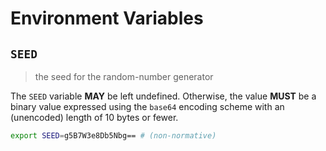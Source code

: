 # Environment Variables

## `SEED`

> the seed for the random-number generator

The `SEED` variable **MAY** be left undefined. Otherwise, the value **MUST** be
a binary value expressed using the `base64` encoding scheme with an (unencoded)
length of 10 bytes or fewer.

```bash
export SEED=g5B7W3e8Db5Nbg== # (non-normative)
```
